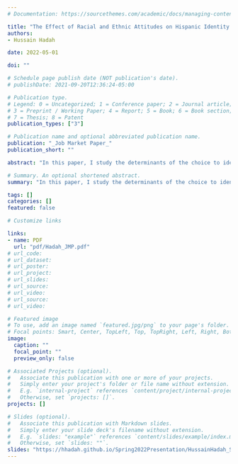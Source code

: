 ```yaml
---
# Documentation: https://sourcethemes.com/academic/docs/managing-content/

title: "The Effect of Racial and Ethnic Attitudes on Hispanic Identity in the U.S"
authors: 
- Hussain Hadah

date: 2022-05-01

doi: ""

# Schedule page publish date (NOT publication's date).
# publishDate: 2021-09-20T12:36:24-05:00

# Publication type.
# Legend: 0 = Uncategorized; 1 = Conference paper; 2 = Journal article;
# 3 = Preprint / Working Paper; 4 = Report; 5 = Book; 6 = Book section;
# 7 = Thesis; 8 = Patent
publication_types: ["3"]

# Publication name and optional abbreviated publication name.
publication: "_Job Market Paper_"
publication_short: ""

abstract: "In this paper, I study the determinants of the choice to identify as Hispanic among those who could---those whose parents, grandparents, or selves were born in a Spanish-speaking country. I find that individuals with Hispanic ancestry are significantly less likely to self-identify as Hispanic if they live in states with high levels of implicit ethnic bias. A one standard deviation increase in bias decreases self-reported Hispanic identity by seven and 13 percentage points for first and second-generation Hispanics, respectively. These effects are more prominent among second-generation immigrants whose mothers and fathers were born in a Spanish-speaking country than among children of inter-ethnic parents."

# Summary. An optional shortened abstract.
summary: "In this paper, I study the determinants of the choice to identify as Hispanic among those who could---those whose parents, grandparents, or selves were born in a Spanish-speaking country. I find that individuals with Hispanic ancestry are significantly less likely to self-identify as Hispanic if they live in states with high levels of implicit ethnic bias. A one standard deviation increase in bias decreases self-reported Hispanic identity by seven and 13 percentage points for first and second-generation Hispanics, respectively. These effects are more prominent among second-generation immigrants whose mothers and fathers were born in a Spanish-speaking country than among children of inter-ethnic parents."

tags: []
categories: []
featured: false

# Customize links

links:
- name: PDF
  url: "pdf/Hadah_JMP.pdf"
# url_code:
# url_dataset:
# url_poster:
# url_project:
# url_slides:
# url_source:
# url_video:
# url_source:
# url_video:

# Featured image
# To use, add an image named `featured.jpg/png` to your page's folder. 
# Focal points: Smart, Center, TopLeft, Top, TopRight, Left, Right, BottomLeft, Bottom, BottomRight.
image:
  caption: ""
  focal_point: ""
  preview_only: false

# Associated Projects (optional).
#   Associate this publication with one or more of your projects.
#   Simply enter your project's folder or file name without extension.
#   E.g. `internal-project` references `content/project/internal-project/index.md`.
#   Otherwise, set `projects: []`.
projects: []

# Slides (optional).
#   Associate this publication with Markdown slides.
#   Simply enter your slide deck's filename without extension.
#   E.g. `slides: "example"` references `content/slides/example/index.md`.
#   Otherwise, set `slides: ""`.
slides: "https://hhadah.github.io/Spring2022Presentation/HussainHadah_Spring2022.html#1"
---
```



